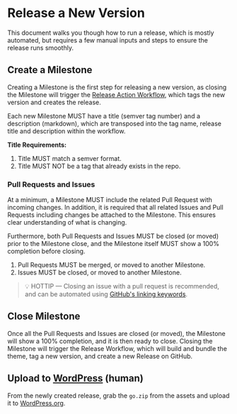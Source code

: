 # Release a New Version

This document walks you though how to run a release, which is mostly automated, but requires a few manual inputs and steps to ensure the release runs smoothly.

## Create a Milestone

Creating a Milestone is the first step for releasing a new version, as closing the Milestone will trigger the [Release Action Workflow](.github/workflows/create-release.yml), which tags the new version and creates the release.

Each new Milestone MUST have a title (semver tag number) and a description (markdown), which are transposed into the tag name, release title and description within the workflow.

__Title Requirements:__
1. Title MUST match a semver format.
2. Title MUST NOT be a tag that already exists in the repo.

### Pull Requests and Issues

At a minimum, a Milestone MUST include the related Pull Request with incoming changes. In addition, it is required that all related Issues and Pull Requests  including changes be attached to the Milestone. This ensures clear understanding of what is changing.

Furthermore, both Pull Requests and Issues MUST be closed (or moved) prior to the Milestone close, and the Milestone itself MUST show a 100% completion before closing.

1. Pull Requests MUST be merged, or moved to another Milestone.
2. Issues MUST be closed, or moved to another Milestone.

> :bulb: HOTTIP — Closing an issue with a pull request is recommended, and can be automated using [GitHub's linking keywords](https://docs.github.com/en/issues/tracking-your-work-with-issues/linking-a-pull-request-to-an-issue#linking-a-pull-request-to-an-issue-using-a-keyword).


## Close Milestone

Once all the Pull Requests and Issues are closed (or moved), the Milestone will show a 100% completion, and it is then ready to close. Closing the Milestone will trigger the Release Workflow, which will build and bundle the theme, tag a new version, and create a new Release on GitHub.

## Upload to [WordPress](https://wordpress.org/themes/upload/) (human)

From the newly created release, grab the `go.zip` from the assets and upload it to [WordPress.org](https://wordpress.org/themes/upload/).
